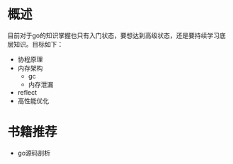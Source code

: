 概述
====

目前对于go的知识掌握也只有入门状态，要想达到高级状态，还是要持续学习底层知识。目标如下：

-   协程原理
-   内存架构
    -   gc
    -   内存泄漏
-   reflect
-   高性能优化

书籍推荐
========

-   go源码剖析
